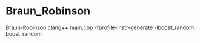 # Braun_Robinson
Braun-Robinson
clang++ main.cpp -fprofile-instr-generate  -lboost_random 
boost_random 
